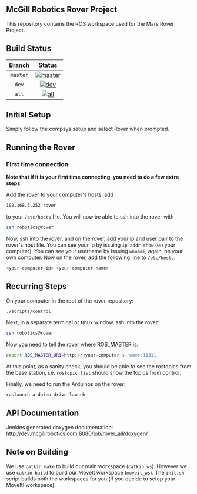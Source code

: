 McGill Robotics Rover Project
---

This repository contains the ROS workspace used for the Mars Rover Project.



Build Status
------------

[master]: http://dev.mcgillrobotics.com:8080/buildStatus/icon?job=rover_master
[master url]: http://dev.mcgillrobotics.com:8080/job/rover_master

[dev]: http://dev.mcgillrobotics.com:8080/buildStatus/icon?job=rover_dev_kinetic
[dev url]: http://dev.mcgillrobotics.com:8080/job/rover_dev_kinetic

[all]: http://dev.mcgillrobotics.com:8080/buildStatus/icon?job=rover_kinetic
[all url]: http://dev.mcgillrobotics.com:8080/job/rover_kinetic

| Branch   | Status                  |
|:--------:|:-----------------------:|
| `master` | [![master]][master url] |
| `dev`    | [![dev]][dev url]       |
| `all`    | [![all]][all url]       |


Initial Setup
---
Simply follow the compsys setup and select Rover when prompted.

Running the Rover
---
### First time connection
**Note that if it is your first time connecting, you need to do a few extra
steps**:

Add the rover to your computer's hosts: add 
```bash
192.168.3.252 rover
```
to your `/etc/hosts` file. You will now be able to ssh into the rover with
```bash
ssh robotics@rover
```
Now, ssh into the rover, and on the rover, add your ip and user pair to
the rover's host file. You can see your ip by issuing `ip addr show` (on your
computer). You can see your username by issuing `whoami`, again, on your own
computer. Now on the rover, add the following line to `/etc/hosts`:
```bash
<your-computer-ip> <your-computer-name>
```

## Recurring Steps
On your computer in the root of the rover repository:
```bash
./scripts/control
```

Next, in a separate terminal or tmux window, ssh into the rover:
```bash
ssh robotics@rover
```

Now you need to tell the rover where ROS_MASTER is:
```bash
export ROS_MASTER_URI=http://<your-computer's-name>:11311
```

At this point, as a sanity check, you should be able to see the rostopics
from the base station, i.e. `rostopic list` should show the topics from control.

Finally, we need to run the Arduinos on the rover:
```bash
roslaunch arduino drive.launch
```


API Documentation
---
Jenkins generated doxygen documentation: 
http://dev.mcgillrobotics.com:8080/job/rover_all/doxygen/

Note on Building
---
We use `catkin_make` to build our main workspace (`catkin_ws`). However we use
`catkin build` to build our MoveIt workspace (`moveit_ws`).
The `init.sh` script builds both the workspaces for you (if you decide to
setup your MoveIt! workspace).
